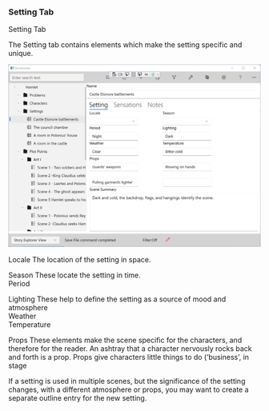 ### Setting Tab ###
Setting Tab <br/>


The Setting tab contains elements which make the setting specific and unique. <br/>

![](Clipboard-Image-99.png)


Locale	The location of the setting in space. <br/>

Season	These locate the setting in time. <br/>
Period <br/>

Lighting	These help to define the setting as a source of mood and atmosphere <br/>
Weather <br/>
Temperature	 <br/>

Props	These elements make the scene specific for the characters, and therefore for the reader. An ashtray that a character nervously rocks back and forth is a prop. Props give characters little things to do (‘business’, in stage  <br/>

If a setting is used in multiple scenes, but the significance of the setting changes, with a different atmosphere or props, you may want to create a separate outline entry for the new setting. <br/>

